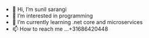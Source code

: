 - 👋 Hi, I’m sunil sarangi
- 👀 I’m interested in programming 
- 🌱 I’m currently learning .net core and microservices 
- 📫 How to reach me ...+31686420448

<!---
sunil238/sunil238 is a ✨ special ✨ repository because its `README.md` (this file) appears on your GitHub profile.
You can click the Preview link to take a look at your changes.
--->
